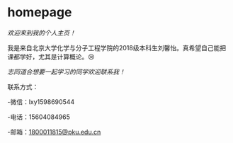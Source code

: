 # homepage

*欢迎来到我的个人主页！*

我是来自北京大学化学与分子工程学院的2018级本科生刘馨怡。真希望自己能把课都学好，尤其是计算概论。:cry:

*志同道合想要一起学习的同学欢迎联系我！*

联系方式：

-微信：lxy1598690544

-电话：15604084965

-邮箱：1800011815@pku.edu.cn
 
 ![]()
